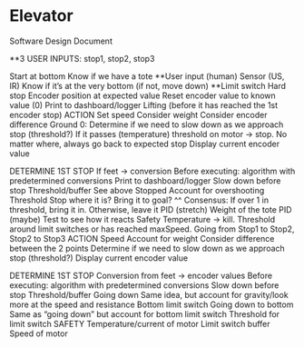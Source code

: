 # Elevator

Software Design Document


**3 USER INPUTS: stop1, stop2, stop3

Start at bottom
Know if we have a tote
**User input (human)
Sensor (US, IR)
Know if it’s at the very bottom (if not, move down)
**Limit switch
Hard stop
Encoder position at expected value
Reset encoder value to known value (0)
Print to dashboard/logger
Lifting (before it has reached the 1st encoder stop)
ACTION
Set speed
Consider weight
Consider encoder difference
Ground 0: 
Determine if we need to slow down as we approach stop (threshold?)
If it passes (temperature) threshold on motor → stop.
No matter where, always go back to expected stop
Display current encoder value

DETERMINE 1ST STOP
If feet → conversion
Before executing: algorithm with predetermined conversions
Print to dashboard/logger
Slow down before stop
Threshold/buffer
See above
Stopped
Account for overshooting
Threshold
Stop where it is?
Bring it to goal?
^^ Consensus: If over 1 in threshold, bring it in. Otherwise, leave it
PID (stretch)
Weight of the tote
PID (maybe)
Test to see how it reacts
Safety
Temperature → kill. Threshold around limit switches or has reached maxSpeed.
Going from Stop1 to Stop2, Stop2 to Stop3
ACTION
Speed
Account for weight
Consider difference between the 2 points
Determine if we need to slow down as we approach stop (threshold?)
Display current encoder value

DETERMINE 1ST STOP
Conversion from feet → encoder values
Before executing: algorithm with predetermined conversions
Slow down before stop
Threshold/buffer
Going down
Same idea, but account for gravity/look more at the speed and resistance 
Bottom limit switch
Going down to bottom
Same as “going down” but account for bottom limit switch
Threshold for limit switch
SAFETY
Temperature/current of motor
Limit switch buffer
Speed of motor

